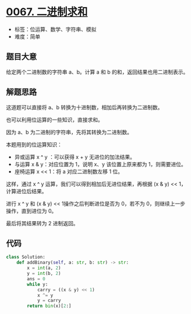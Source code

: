 # [0067. 二进制求和](https://leetcode.cn/problems/add-binary/)

- 标签：位运算、数学、字符串、模拟
- 难度：简单

## 题目大意

给定两个二进制数的字符串 a、b。计算 a 和 b 的和，返回结果也用二进制表示。

## 解题思路

这道题可以直接将 a、b 转换为十进制数，相加后再转换为二进制数。

也可以利用位运算的一些知识，直接求和。

因为 a、b 为二进制的字符串，先将其转换为二进制数。

本题用到的位运算知识：

- 异或运算 x ^ y ：可以获得 x + y 无进位的加法结果。
- 与运算 x & y：对应位置为 1，说明 x、y 该位置上原来都为 1，则需要进位。
- 座椅运算 x << 1：将 a 对应二进制数左移 1 位。

这样，通过 x ^ y 运算，我们可以得到相加后无进位结果，再根据 (x & y) << 1，计算进位后结果。

进行 x ^ y 和 (x & y) << 1操作之后判断进位是否为 0，若不为 0，则继续上一步操作，直到进位为 0。

最后将其结果转为 2 进制返回。

## 代码

```Python
class Solution:
    def addBinary(self, a: str, b: str) -> str:
        x = int(a, 2)
        y = int(b, 2)
        ans = 0
        while y:
            carry = ((x & y) << 1)
            x ^= y
            y = carry
        return bin(x)[2:]
```

